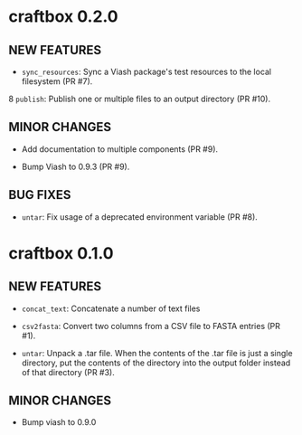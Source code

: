 # craftbox 0.2.0

## NEW FEATURES

* `sync_resources`: Sync a Viash package's test resources to the local filesystem (PR #7).

8 `publish`: Publish one or multiple files to an output directory (PR #10).

## MINOR CHANGES

* Add documentation to multiple components (PR #9).

* Bump Viash to 0.9.3 (PR #9).

## BUG FIXES

* `untar`: Fix usage of a deprecated environment variable (PR #8).

# craftbox 0.1.0

## NEW FEATURES

* `concat_text`: Concatenate a number of text files

* `csv2fasta`: Convert two columns from a CSV file to FASTA entries (PR #1).

* `untar`: Unpack a .tar file. When the contents of the .tar file is just a single directory,
   put the contents of the directory into the output folder instead of that directory (PR #3).

## MINOR CHANGES

* Bump viash to 0.9.0
